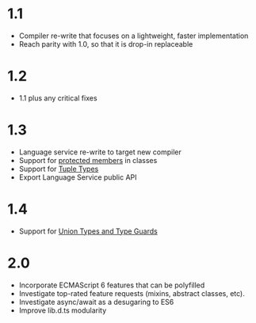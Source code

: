 # 1.1

* Compiler re-write that focuses on a lightweight, faster implementation
* Reach parity with 1.0, so that it is drop-in replaceable

# 1.2

* 1.1 plus any critical fixes

# 1.3

* Language service re-write to target new compiler
* Support for [protected members](https://github.com/Microsoft/TypeScript/pull/688) in classes
* Support for [Tuple Types](https://github.com/Microsoft/TypeScript/pull/428)
* Export Language Service public API

# 1.4

* Support for [Union Types and Type Guards](https://github.com/Microsoft/TypeScript/pull/824)

# 2.0

* Incorporate ECMAScript 6 features that can be polyfilled
* Investigate top-rated feature requests (mixins, abstract classes, etc). 
* Investigate async/await as a desugaring to ES6
* Improve lib.d.ts modularity